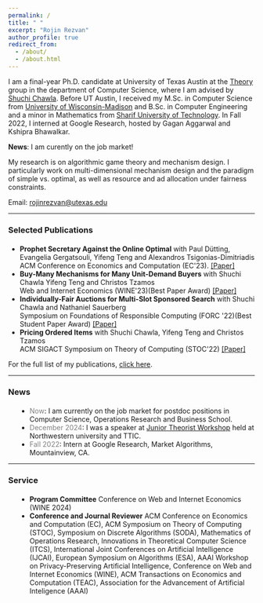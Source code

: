 ```yaml
---
permalink: /
title: " "
excerpt: "Rojin Rezvan"
author_profile: true
redirect_from: 
  - /about/
  - /about.html
---
```


I am a final-year Ph.D. candidate at University of Texas Austin at the  [Theory](https://www.cs.utexas.edu/act) group in the department of Computer Science, where I am advised by [Shuchi Chawla](https://www.cs.utexas.edu/~shuchi/). 
Before UT Austin, I received my M.Sc. in Computer Science from [University of Wisconsin-Madison](https://www.cs.wisc.edu/) and B.Sc. in Computer Engineering and a minor in Mathematics from [Sharif University of Technology](http://www.en.sharif.edu/).
In Fall 2022, I interned at Google Research, hosted by Gagan Aggarwal and Kshipra Bhawalkar.

**News**: I am curently on the job market!

My research is on algorithmic game theory and mechanism design. I particularly work on multi-dimensional mechanism design and the paradigm of simple vs. optimal, as well as resource and ad allocation under fairness constraints.





Email: rojinrezvan@utexas.edu






---

### Selected Publications
<div style="margin-bottom: 20px;"></div>

<ul>
<li> <b>Prophet Secretary Against the Online Optimal</b>
 with Paul Dütting, Evangelia Gergatsouli, Yifeng Teng and Alexandros Tsigonias-Dimitriadis <br>
ACM Conference on Economics and Computation (EC'23). <a href="https://arxiv.org/abs/2305.11144"> [Paper] </a> </li>


<li><b>Buy-Many Mechanisms for Many Unit-Demand Buyers</b>
with Shuchi Chawla Yifeng Teng and Christos Tzamos<br>
Web and Internet Economics (WINE'23)(Best Paper Award) <a href="https://arxiv.org/abs/2204.01962">[Paper]</a> </li>

<li><b>Individually-Fair Auctions for Multi-Slot Sponsored Search</b>
with  Shuchi Chawla and Nathaniel Sauerberg<br>
 Symposium on Foundations of Responsible Computing (FORC '22)(Best Student Paper Award) <a href="https://arxiv.org/abs/2204.04136">[Paper]</a> </li>

<li><b>Pricing Ordered Items</b>
with Shuchi Chawla, Yifeng Teng and Christos Tzamos<br>
ACM SIGACT Symposium on Theory of Computing (STOC'22) <a href="https://arxiv.org/abs/2106.04704"> [Paper]</a></li>

</ul>

For the full list of my publications, [click here](https://rojinrezvan.github.io/publications/).

---

### News
<div style="margin-bottom: 20px;"></div>
<div style="margin-left: 20px;"> 
     <ul>
       
<li> <span style="color: gray">Now</span>: I am currently on the job market for postdoc positions in Computer Science, Operations Research and Business School.</li>

<li> <span style="color: gray">December 2024</span>: I was a speaker at <a href="https://theory.cs.northwestern.edu/junior-theorists-workshop-2024/">Junior Theorist Workshop</a> held at Northwestern university and TTIC. </li>

<li> <span style="color: gray">Fall 2022</span>: Intern at Google Research, Market Algorithms, Mountainview, CA.</li>
     </ul>
</div>

---

### Service
<div style="margin-bottom: 20px;"></div>

<div style="margin-left: 20px;"> 
  <ul>
  <li><strong>Program Committee</strong> Conference on Web and Internet Economics (WINE 2024)</li>
<li><strong>Conference and Journal Reviewer</strong>  ACM Conference on Economics and Computation (EC), ACM Symposium on Theory of Computing (STOC), Symposium on Discrete Algorithms (SODA), Mathematics of Operations Research, Innovations in Theoretical Computer Science (ITCS), International Joint Conferences on Artificial Intelligence (IJCAI), European Symposium on Algorithms (ESA), AAAI Workshop on Privacy-Preserving Artificial Intelligence, Conference on Web and Internet Economics (WINE), ACM Transactions on Economics and Computation (TEAC), Association for the Advancement of Artificial Inteligence (AAAI)</li>
  </ul>
</div>
